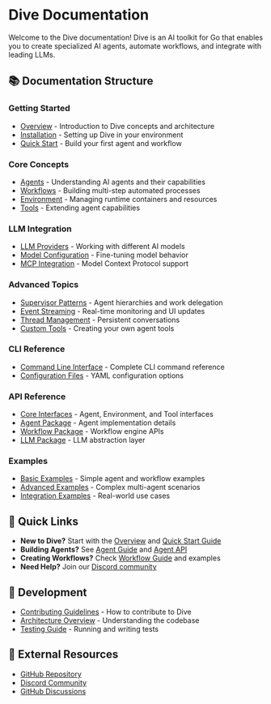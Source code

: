 # Dive Documentation

Welcome to the Dive documentation! Dive is an AI toolkit for Go that enables you to create specialized AI agents, automate workflows, and integrate with leading LLMs.

## 📚 Documentation Structure

### Getting Started
- [Overview](overview.md) - Introduction to Dive concepts and architecture
- [Installation](guides/installation.md) - Setting up Dive in your environment
- [Quick Start](guides/quick-start.md) - Build your first agent and workflow

### Core Concepts
- [Agents](guides/agents.md) - Understanding AI agents and their capabilities
- [Workflows](guides/workflows.md) - Building multi-step automated processes
- [Environment](guides/environment.md) - Managing runtime containers and resources
- [Tools](guides/tools.md) - Extending agent capabilities

### LLM Integration
- [LLM Providers](guides/llm-providers.md) - Working with different AI models
- [Model Configuration](guides/model-configuration.md) - Fine-tuning model behavior
- [MCP Integration](guides/mcp-integration.md) - Model Context Protocol support

### Advanced Topics
- [Supervisor Patterns](guides/supervisor-patterns.md) - Agent hierarchies and work delegation
- [Event Streaming](guides/event-streaming.md) - Real-time monitoring and UI updates
- [Thread Management](guides/thread-management.md) - Persistent conversations
- [Custom Tools](guides/custom-tools.md) - Creating your own agent tools

### CLI Reference
- [Command Line Interface](reference/cli.md) - Complete CLI command reference
- [Configuration Files](reference/configuration.md) - YAML configuration options

### API Reference
- [Core Interfaces](api/core.md) - Agent, Environment, and Tool interfaces
- [Agent Package](api/agent.md) - Agent implementation details
- [Workflow Package](api/workflow.md) - Workflow engine APIs
- [LLM Package](api/llm.md) - LLM abstraction layer

### Examples
- [Basic Examples](examples/basic.md) - Simple agent and workflow examples
- [Advanced Examples](examples/advanced.md) - Complex multi-agent scenarios
- [Integration Examples](examples/integrations.md) - Real-world use cases

## 🚀 Quick Links

- **New to Dive?** Start with the [Overview](overview.md) and [Quick Start Guide](guides/quick-start.md)
- **Building Agents?** See [Agent Guide](guides/agents.md) and [Agent API](api/agent.md)
- **Creating Workflows?** Check [Workflow Guide](guides/workflows.md) and examples
- **Need Help?** Join our [Discord community](https://discord.gg/yrcuURWk)

## 🔧 Development

- [Contributing Guidelines](../README.md#contributors) - How to contribute to Dive
- [Architecture Overview](guides/architecture.md) - Understanding the codebase
- [Testing Guide](guides/testing.md) - Running and writing tests

## 📖 External Resources

- [GitHub Repository](https://github.com/diveagents/dive)
- [Discord Community](https://discord.gg/yrcuURWk)
- [GitHub Discussions](https://github.com/diveagents/dive/discussions)